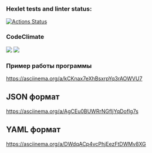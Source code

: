 ### Hexlet tests and linter status:
[![Actions Status](https://github.com/vulman-dev/frontend-project-46/workflows/hexlet-check/badge.svg)](https://github.com/vulman-dev/frontend-project-46/actions)

### CodeClimate
<a href="https://codeclimate.com/github/vulman-dev/frontend-project-46/maintainability"><img src="https://api.codeclimate.com/v1/badges/94bcb74e11bf968c9e12/maintainability" /></a>
<a href="https://codeclimate.com/github/vulman-dev/frontend-project-46/test_coverage"><img src="https://api.codeclimate.com/v1/badges/94bcb74e11bf968c9e12/test_coverage" /></a>

### Пример работы программы
https://asciinema.org/a/kCKnax7eXhBsxrpYq3rAOWVU7

## JSON формат
https://asciinema.org/a/AgCEu0BUWRrNGfIjYqDoflg7s

## YAML формат
https://asciinema.org/a/DWdqACp4vcPhjEezFtDWMv8XG